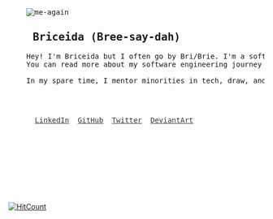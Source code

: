 


<html charset="utf-8" class="gr__localhost"><head> <link type="text/css" href="main.css"> <meta name="msapplication-TileColor" content="#ffffff"> <meta name="theme-color" content="#ffffff"> <meta name="viewport" content="width=device-width"> <link rel="stylesheet" href="https://maxcdn.bootstrapcdn.com/bootstrap/4.2.1/css/bootstrap.min.css" integrity="sha384-GJzZqFGwb1QTTN6wy59ffF1BuGJpLSa9DkKMp0DgiMDm4iYMj70gZWKYbI706tWS" crossorigin="anonymous">  <link href="main.css" rel="stylesheet"></head> 
 <body class="dark-mode vsc-initialized" data-gr-c-s-loaded="true">
  
  
<pre class="tab" style="margin-left: 2.5em;padding: 0 7em 2em 0;border-width: 2px;">

  
  <div id="app"><div><div class="navbar card1"></a><div class="mr-auto nav" id="bg"></div></div><section id="aboutme"><div class="row first-section"><div class="col-xs-1 col-md-1"></div><div class="col-xs-9 col-md-5 brd"><img class="img-fluid card2" src="https://media.giphy.com/media/8OJdqYqN1Nii3UTD6l/giphy.gif" alt="me-again"></div><div class="col-xs-4 col-md-5 text-center"><h2> Briceida (Bree-say-dah)</h2><p>Hey! I'm Briceida but I often go by Bri/Brie. I'm a software developer in San Francisco.
You can read more about my software engineering journey <a href="https://medium.com/engineers-optimizely/from-security-guard-to-backend-engineer-how-the-i-own-it-scholarship-changed-my-life-ebf1d370ffc3"> <i style="color: rgb(101, 23, 184);">here.</i> </a><br><br>In my spare time, I mentor minorities in tech, draw, and paint miniatures.<div class="social-media">
  
  
  <a class="btn btn1" href="https://www.linkedin.com/in/briceida-mariscal/" target="_blank" style="color: rgb(53, 57, 60);">LinkedIn</a>  <a class="btn btn1" href="https://www.github.com/BMariscal/" target="_blank" style="color: rgb(53, 57, 60);">GitHub</a>  <a class="btn btn1" href="https://twitter.com/briceidamars" target="_blank" style="color: rgb(53, 57, 60);">Twitter</a>  <a class="btn btn1" href="https://deviantart.com/bmariscal/" target="_blank" style="color: rgb(53, 57, 60);">DeviantArt</a>
  
 
  </span>

  </div></div></div>
    </pre> 
 
  </body></html>


[![HitCount](http://hits.dwyl.com/BMariscal/BMariscal.svg)](http://hits.dwyl.com/BMariscal/BMariscal)



